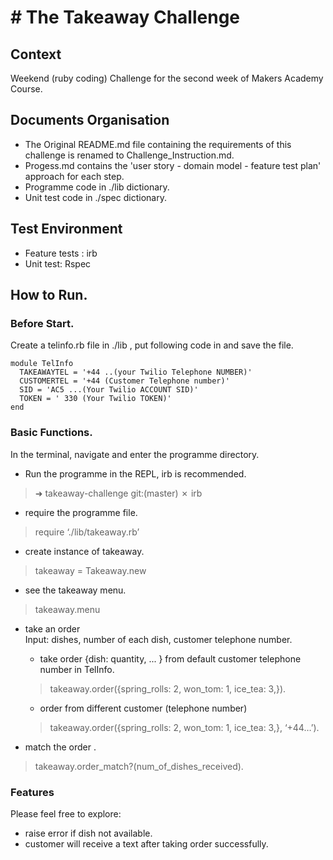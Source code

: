 # # The Takeaway Challenge
## Context
Weekend (ruby coding) Challenge for the second week of Makers Academy Course.

## Documents Organisation
* The Original README.md file containing the requirements of this challenge is renamed to Challenge_Instruction.md.  
* Progess.md contains the 'user story - domain model - feature test plan' approach for each step.
* Programme code in ./lib dictionary.  
* Unit test code in ./spec dictionary.

## Test Environment
* Feature tests : irb
* Unit test:  Rspec  

## How to Run.  

### Before  Start.
Create a telinfo.rb file in ./lib , put following code in and save the file.

```
module TelInfo
  TAKEAWAYTEL = '+44 ..(your Twilio Telephone NUMBER)'
  CUSTOMERTEL = '+44 (Customer Telephone number)'
  SID = 'AC5 ...(Your Twilio ACCOUNT SID)'
  TOKEN = ' 330 (Your Twilio TOKEN)'
end
```


### Basic Functions.  
In the terminal, navigate and enter the programme directory.

* Run the programme in the REPL,  irb is recommended.   
> ➜  takeaway-challenge git:(master) ✗ irb

* require the programme file.
>require ‘./lib/takeaway.rb’

* create instance of takeaway.  
> takeaway = Takeaway.new

* see the takeaway menu.   
> takeaway.menu  


* take an order    
Input: dishes, number of each dish, customer telephone number.
	* take order {dish: quantity, ... } from default customer telephone number in TelInfo.    
	>  takeaway.order({spring_rolls: 2, won_tom: 1, ice_tea: 3,}).
	* order from different customer (telephone number)      
	> takeaway.order({spring_rolls: 2, won_tom: 1, ice_tea: 3,}, ‘+44…’).

* match the order .  
> takeaway.order_match?(num_of_dishes_received).

### Features
Please feel free to explore:  

* raise error if dish not available.
* customer will  receive a text after taking order successfully.

